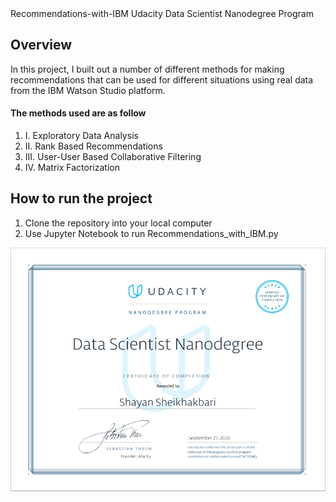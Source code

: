 </h1> Recommendations-with-IBM </h1>
Udacity Data Scientist Nanodegree Program
<h2> Overview </h2>
In this project, I built out a number of different methods for making recommendations that can be used for different situations using real data from the IBM Watson Studio platform.
<h4>The methods used are as follow </h4>
<ol>
 <li>I. Exploratory Data Analysis</li>
 <li>II. Rank Based Recommendations</li>
 <li>III. User-User Based Collaborative Filtering</li>
  <li>IV. Matrix Factorization</li>
</ol>

<h2> How to run the project </h2>
<ol>
 <li>Clone the repository into your local computer</li>
 <li>Use Jupyter Notebook to run Recommendations_with_IBM.py</li>
</ol>


![Certificate.pdf](https://github.com/Shayan-ShA/Recommendations-with-IBM/blob/main/Certificate.PNG)
